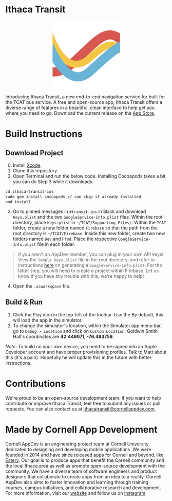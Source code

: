 # Ithaca Transit

<p align="center"><img src="https://github.com/cuappdev/assets/blob/master/app-icons/Transit-83.5x83.5%402x.png" width=210 /></p>

Introducing Ithaca Transit, a new end-to-end navigation service for built for the TCAT bus service. A free and open-source app, Ithaca Transit offers a diverse range of features in a beautiful, clean interface to help get you where you need to go. Download the current release on the [App Store](https://itunes.apple.com/app/id1290883721).

# Build Instructions

## Download Project

0. Install [Xcode](https://itunes.apple.com/us/app/xcode/id497799835?mt=12).
1. Clone this repository.
2. Open Terminal and run the below code. Installing Cocoapods takes a bit, you can do Step 3 while it downloads.

```
cd ithaca-transit-ios
sudo gem install cocoapods // can skip if already installed
pod install
```

3. Go to pinned messages in `#transit-ios` in Slack and download `Keys.plist` and the two `GoogleService-Info.plist` files. Within the root directory, place `Keys.plist`  in `~/TCAT/Supporting Files/`.  Within the `TCAT` folder, create a new folder named `Firebase` so that the path from the root directory is `~/TCAT/Firebase`.  Inside this new folder, create two new folders named `Dev` and `Prod`. Place the respective `GoogleService-Info.plist` file in each folder.

>If you aren't an AppDev member, you can plug in your own API keys! View the `Sample Keys.plist` file in the root directory, and refer to instructions [here](https://support.google.com/firebase/answer/7015592?hl=en) on generating a `GoogleService-Info.plist`. For the latter step, you will need to create a project within Firebase. Let us know if you have any trouble with this, we're happy to help!

4. Open the `.xcworkspace` file.

## Build & Run

1. Click the Play icon in the top-left of the toolbar. Use the  By default, this will load the app in the simulator.
2. To change the simulator's location, within the Simulator.app menu bar, go to `Debug > Location` and click on `Custom Location`. Goldwin Smith Hall's coordinates are **42.449071, -76.483759**.

*Note:* To build on your own device, you need to be signed into an Apple Developer account and have proper provisioning profiles. Talk to Matt about this (it's a pain). Hopefully he will update this in the future with better instructions.

# Contributions

We're proud to be an open-source development team. If you want to help contribute or improve Ithaca Transit, feel free to submit any issues or pull requests. You can also contact us at [ithacatransit@cornellappdev.com](mailto:ithacatransit@cornellappdev.com).

# Made by Cornell App Development

Cornell AppDev is an engineering project team at Cornell University dedicated to designing and developing mobile applications. We were founded in 2014 and have since released apps for Cornell and beyond, like [Eatery](https://itunes.apple.com/us/app/eatery-cornell-dining/id1089672962?mt=8). Our goal is to produce apps that benefit the Cornell community and the local Ithaca area as well as promote open-source development with the community. We have a diverse team of software engineers and product designers that collaborate to create apps from an idea to a reality. Cornell AppDev also aims to foster innovation and learning through training courses, campus initiatives, and collaborative research and development. For more information, visit our [website](http://www.cornellappdev.com) and follow us on [Instagram](https://www.instagram.com/cornellappdev/).
